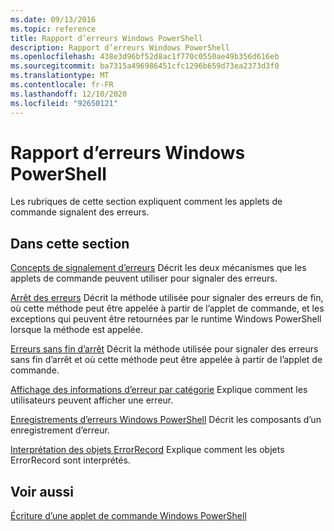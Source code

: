 ```yaml
---
ms.date: 09/13/2016
ms.topic: reference
title: Rapport d’erreurs Windows PowerShell
description: Rapport d’erreurs Windows PowerShell
ms.openlocfilehash: 438e3d96bf52d8ac1f770c0550ae49b356d616eb
ms.sourcegitcommit: ba7315a496986451cfc1296b659d73ea2373d3f0
ms.translationtype: MT
ms.contentlocale: fr-FR
ms.lasthandoff: 12/10/2020
ms.locfileid: "92650121"
---
```

# <a name="windows-powershell-error-reporting"></a>Rapport d’erreurs Windows PowerShell

Les rubriques de cette section expliquent comment les applets de commande signalent des erreurs.

## <a name="in-this-section"></a>Dans cette section

[Concepts de signalement d’erreurs](./error-reporting-concepts.md) Décrit les deux mécanismes que les applets de commande peuvent utiliser pour signaler des erreurs.

[Arrêt des erreurs](./terminating-errors.md) Décrit la méthode utilisée pour signaler des erreurs de fin, où cette méthode peut être appelée à partir de l’applet de commande, et les exceptions qui peuvent être retournées par le runtime Windows PowerShell lorsque la méthode est appelée.

[Erreurs sans fin d’arrêt](./non-terminating-errors.md) Décrit la méthode utilisée pour signaler des erreurs sans fin d’arrêt et où cette méthode peut être appelée à partir de l’applet de commande.

[Affichage des informations d’erreur par catégorie](./displaying-error-information.md) Explique comment les utilisateurs peuvent afficher une erreur.

[Enregistrements d’erreurs Windows PowerShell](./windows-powershell-error-records.md) Décrit les composants d’un enregistrement d’erreur.

[Interprétation des objets ErrorRecord](./interpreting-errorrecord-objects.md) Explique comment les objets ErrorRecord sont interprétés.

## <a name="see-also"></a>Voir aussi

[Écriture d’une applet de commande Windows PowerShell](./writing-a-windows-powershell-cmdlet.md)
